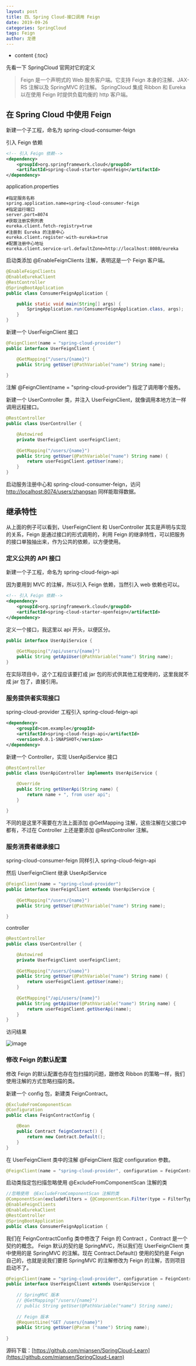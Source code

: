 ```yaml
---
layout: post
title: 四、Spring Cloud-接口调用 Feign
date: 2019-09-26
categories: SpringCloud
tags: Feign
author: 龙德
---
```


* content
{:toc}

先看一下 SpringCloud 官网对它的定义

> Feign 是一个声明式的 Web 服务客户端。它支持 Feign 本身的注解、JAX-RS 注解以及 SpringMVC 的注解。
> SpringCloud 集成 Ribbon 和 Eureka 以在使用 Feign 时提供负载均衡的 http 客户端。

## 在 Spring Cloud 中使用 Feign

新建一个子工程，命名为 spring-cloud-consumer-feign

引入 Feign 依赖

```xml
<!-- 引入 Feign 依赖-->
<dependency>
  	<groupId>org.springframework.cloud</groupId>
  	<artifactId>spring-cloud-starter-openfeign</artifactId>
</dependency>
```

application.properties

```properties
#指定服务名称
spring.application.name=spring-cloud-consumer-feign
#指定运行端口
server.port=8074
#获取注册实例列表
eureka.client.fetch-registry=true
#注册到 Eureka 的注册中心
eureka.client.register-with-eureka=true
#配置注册中心地址
eureka.client.service-url.defaultZone=http://localhost:8080/eureka
```

启动类添加 @EnableFeignClients 注解，表明这是一个 Feign 客户端。

```java
@EnableFeignClients
@EnableEurekaClient
@RestController
@SpringBootApplication
public class ConsumerFeignApplication {

	public static void main(String[] args) {
		SpringApplication.run(ConsumerFeignApplication.class, args);
	}
}
``` 

新建一个 UserFeignClient 接口 

```java
@FeignClient(name = "spring-cloud-provider")
public interface UserFeignClient {

	@GetMapping("/users/{name}")
	public String getUser(@PathVariable("name") String name);
	
}
```

注解 @FeignClient(name = "spring-cloud-provider") 指定了调用哪个服务。

新建一个 UserController 类，并注入 UserFeignClient，就像调用本地方法一样调用远程接口。

```java
@RestController
public class UserController {

	@Autowired
	private UserFeignClient userFeignClient;
	
	@GetMapping("/users/{name}")
	public String getUser(@PathVariable("name") String name) {
		return userFeignClient.getUser(name);
	}
}
```

启动服务注册中心和 spring-cloud-consumer-feign，访问 [http://localhost:8074/users/zhangsan](http://localhost:8074/users/zhangsan) 同样能取得数据。

## 继承特性

从上面的例子可以看到，UserFeignClient 和 UserController 其实是声明与实现的关系，Feign 是通过接口的形式调用的，利用 Feign 的继承特性，可以把服务的接口单独抽出来，作为公共的依赖，以方便使用。

### 定义公共的 API 接口

新建一个子工程，命名为 spring-cloud-feign-api

因为要用到 MVC 的注解，所以引入 Feign 依赖，当然引入 web 依赖也可以。

```xml
<!-- 引入 Feign 依赖-->
<dependency>
  	<groupId>org.springframework.cloud</groupId>
  	<artifactId>spring-cloud-starter-openfeign</artifactId>
</dependency>
```

定义一个接口，我这里以 api 开头，以便区分。

```java
public interface UserApiService {
	
	@GetMapping("/api/users/{name}")
	public String getApiUser(@PathVariable("name") String name);
}
```

在实际项目中，这个工程应该要打成 jar 包的形式供其他工程使用的，这里我就不成 jar 包了，直接引用。

### 服务提供者实现接口

spring-cloud-provider 工程引入 spring-cloud-feign-api

```xml
<dependency>
	<groupId>com.example</groupId>
	<artifactId>spring-cloud-feign-api</artifactId>
	<version>0.0.1-SNAPSHOT</version>
</dependency>
```

新建一个 Controller，实现 UserApiService 接口

```java
@RestController
public class UserApiController implements UserApiService {

	@Override
	public String getUserApi(String name) {
		return name + ", from user api";
	}

}
```

不同的是这里不需要在方法上面添加 @GetMapping 注解，这些注解在父接口中都有，不过在 Controller 上还是要添加 @RestController 注解。

### 服务消费者继承接口

spring-cloud-consumer-feign 同样引入 spring-cloud-feign-api

然后 UserFeignClient 继承 UserApiService

```java
@FeignClient(name = "spring-cloud-provider")
public interface UserFeignClient extends UserApiService {
	
	@GetMapping("/users/{name}")
	public String getUser(@PathVariable("name") String name);
	
}
```

controller

```java
@RestController
public class UserController {

	@Autowired
	private UserFeignClient userFeignClient;
	
	@GetMapping("/users/{name}")
	public String getUser(@PathVariable("name") String name) {
		return userFeignClient.getUser(name);
	}
	
	@GetMapping("/api/users/{name}")
	public String getApiUser(@PathVariable("name") String name) {
		return userFeignClient.getUserApi(name);
	}
}
```

访问结果

![image](/assets/20191111171356.png)

### 修改 Feign 的默认配置

修改 Feign 的默认配置也存在包扫描的问题，跟修改 Ribbon 的策略一样，我们使用注解的方式忽略扫描的类。

新建一个 config 包，新建类 FeignContract。

```java
@ExcludeFromComponentScan
@Configuration
public class FeignContractConfig {

	@Bean
	public Contract feignContract() {
		return new Contract.Default();
	}
}
```

在 UserFeignClient 类中的注解 @FeignClient 指定 configuration 参数。

```java
@FeignClient(name = "spring-cloud-provider", configuration = FeignContractConfig.class)
```

启动类指定包扫描忽略使用 @ExcludeFromComponentScan 注解的类

```java
//忽略使用  @ExcludeFromComponentScan 注解的类
@ComponentScan(excludeFilters = {@ComponentScan.Filter(type = FilterType.ANNOTATION, value = ExcludeFromComponentScan.class)})
@EnableFeignClients
@EnableEurekaClient
@RestController
@SpringBootApplication
public class ConsumerFeignApplication {
```

我们在 FeignContractConfig 类中修改了 Feign 的 Contract ，Contract 是一个契约的概念。 Feign 默认的契约是 SpringMVC，所以我们在 UserFeignClient 类中使用的是 SpringMVC 的注解。现在 Contract.Default() 使用的契约是 Feign 自己的，也就是说我们要把 SpringMVC 的注解修改为 Feign 的注解，否则项目启动不了。

```java
@FeignClient(name = "spring-cloud-provider", configuration = FeignContractConfig.class)
public interface UserFeignClient extends UserApiService {
	
	// SpringMVC 版本
	// @GetMapping("/users/{name}")
	// public String getUser(@PathVariable("name") String name);
	
	// Feign 版本
	@RequestLine("GET /users/{name}")
	public String getUser(@Param ("name") String name);
	
}
``` 

源码下载：[https://github.com/miansen/SpringCloud-Learn](https://github.com/miansen/SpringCloud-Learn)